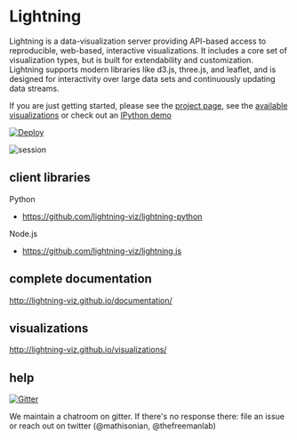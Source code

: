 # Lightning

Lightning is a data-visualization server providing API-based access to reproducible, web-based, interactive visualizations. It includes a core set of visualization types, but is built for extendability and customization. Lightning supports modern libraries like d3.js, three.js, and leaflet, and is designed for interactivity over large data sets and continuously updating data streams.

If you are just getting started, please see the [project page](http://lightning-viz.github.io/), see the [available visualizations](http://lightning-viz.github.io/visualizations/) or check out an [IPython demo](http://nbviewer.ipython.org/github/lightning-viz/lightning-example-notebooks/blob/master/index.ipynb)

[![Deploy](https://www.herokucdn.com/deploy/button.png)](https://heroku.com/deploy?template=https://github.com/lightning-viz/lightning/commit/d7b01a25cc29915990c229ab3bc54cf90ab9bb6b)

![session](http://i.gif.fm/KvPpI.png)

## client libraries

Python
* https://github.com/lightning-viz/lightning-python

Node.js
* https://github.com/lightning-viz/lightning.js


## complete documentation

http://lightning-viz.github.io/documentation/

## visualizations

http://lightning-viz.github.io/visualizations/

## help

[![Gitter](https://badges.gitter.im/Join%20Chat.svg)](https://gitter.im/lightning-viz/lightning?utm_source=badge&utm_medium=badge&utm_campaign=pr-badge&utm_content=badge)

We maintain a chatroom on gitter. If there's no response there: file an issue or reach out on twitter (@mathisonian, @thefreemanlab)

